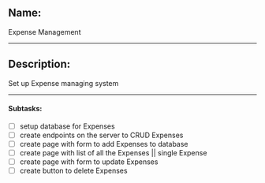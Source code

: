 ## Name:
Expense Management

---
## Description:
Set up Expense managing system

---
#### Subtasks:
- [ ] setup database for Expenses
- [ ] create endpoints on the server to CRUD Expenses
- [ ] create page with form to add Expenses to database
- [ ] create page with list of all the Expenses || single Expense
- [ ] create page with form to update Expenses
- [ ] create button to delete Expenses